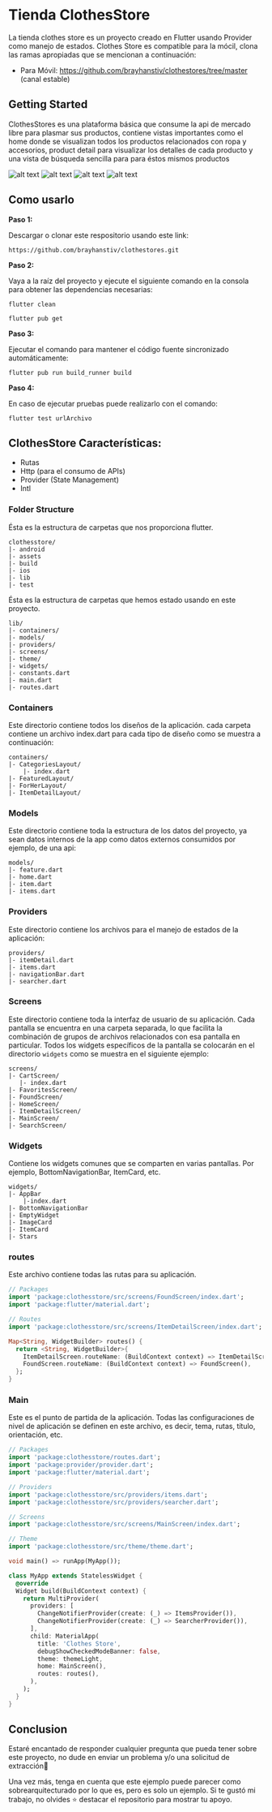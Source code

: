 # Tienda ClothesStore

La tienda clothes store es un proyecto creado en Flutter usando Provider como manejo de estados. Clothes Store es compatible para la mócil, clona las ramas apropiadas que se mencionan a continuación:

* Para Móvil: https://github.com/brayhanstiv/clothestores/tree/master (canal estable)

## Getting Started

ClothesStores es una plataforma básica que consume la api de mercado libre para plasmar sus productos, contiene vistas importantes como el home donde se visualizan todos los productos relacionados con ropa y accesorios, product detail para visualizar los detalles de cada producto y una vista de búsqueda sencilla para para éstos mismos productos

![alt text](https://github.com/brayhanstiv/clothestores/blob/master/assets/img/view_1.jpeg)
![alt text](https://github.com/brayhanstiv/clothestores/blob/master/assets/img/view_2.jpeg)
![alt text](https://github.com/brayhanstiv/clothestores/blob/master/assets/img/view_3.jpeg)
![alt text](https://github.com/brayhanstiv/clothestores/blob/master/assets/img/view_4.jpeg)

## Como usarlo

**Paso 1:**

Descargar o clonar este respositorio usando este link:

```
https://github.com/brayhanstiv/clothestores.git
```

**Paso 2:**

Vaya a la raíz del proyecto y ejecute el siguiente comando en la consola para obtener las dependencias necesarias:

```
flutter clean
```
```
flutter pub get
```

**Paso 3:**

Ejecutar el comando para mantener el código fuente sincronizado automáticamente:

```
flutter pub run build_runner build
```

**Paso 4:**

En caso de ejecutar pruebas puede realizarlo con el comando:

```
flutter test urlArchivo
```

## ClothesStore Características:

* Rutas
* Http (para el consumo de APIs)
* Provider (State Management)
* Intl

### Folder Structure
Ésta es la estructura de carpetas que nos proporciona flutter.

```
clothesstore/
|- android
|- assets
|- build
|- ios
|- lib
|- test
```

Ésta es la estructura de carpetas que hemos estado usando en este proyecto.

```
lib/
|- containers/
|- models/
|- providers/
|- screens/
|- theme/
|- widgets/
|- constants.dart
|- main.dart
|- routes.dart
```

### Containers

Este directorio contiene todos los diseños de la aplicación. cada carpeta contiene un archivo index.dart para cada tipo de diseño como se muestra a continuación:

```
containers/
|- CategoriesLayout/
    |- index.dart
|- FeaturedLayout/
|- ForHerLayout/
|- ItemDetailLayout/
```

### Models

Este directorio contiene toda la estructura de los datos del proyecto, ya sean datos internos de la app como datos externos consumidos por ejemplo, de una api:

```
models/
|- feature.dart
|- home.dart
|- item.dart
|- items.dart

```

### Providers

Este directorio contiene los archivos para el manejo de estados de la aplicación:

```
providers/
|- itemDetail.dart
|- items.dart
|- navigationBar.dart
|- searcher.dart
```

### Screens

Este directorio contiene toda la interfaz de usuario de su aplicación. Cada pantalla se encuentra en una carpeta separada, lo que facilita la combinación de grupos de archivos relacionados con esa pantalla en particular. Todos los widgets específicos de la pantalla se colocarán en el directorio `widgets` como se muestra en el siguiente ejemplo:

```
screens/
|- CartScreen/
   |- index.dart
|- FavoritesScreen/
|- FoundScreen/
|- HomeScreen/
|- ItemDetailScreen/
|- MainScreen/
|- SearchScreen/
```

### Widgets

Contiene los widgets comunes que se comparten en varias pantallas. Por ejemplo, BottomNavigationBar, ItemCard, etc.

```
widgets/
|- AppBar
    |-index.dart
|- BottomNavigationBar
|- EmptyWidget
|- ImageCard
|- ItemCard
|- Stars
```

### routes

Este archivo contiene todas las rutas para su aplicación.

```dart
// Packages
import 'package:clothesstore/src/screens/FoundScreen/index.dart';
import 'package:flutter/material.dart';

// Routes
import 'package:clothesstore/src/screens/ItemDetailScreen/index.dart';

Map<String, WidgetBuilder> routes() {
  return <String, WidgetBuilder>{
    ItemDetailScreen.routeName: (BuildContext context) => ItemDetailScreen(),
    FoundScreen.routeName: (BuildContext context) => FoundScreen(),
  };
}
```

### Main

Este es el punto de partida de la aplicación. Todas las configuraciones de nivel de aplicación se definen en este archivo, es decir, tema, rutas, título, orientación, etc.

```dart
// Packages
import 'package:clothesstore/routes.dart';
import 'package:provider/provider.dart';
import 'package:flutter/material.dart';

// Providers
import 'package:clothesstore/src/providers/items.dart';
import 'package:clothesstore/src/providers/searcher.dart';

// Screens
import 'package:clothesstore/src/screens/MainScreen/index.dart';

// Theme
import 'package:clothesstore/src/theme/theme.dart';

void main() => runApp(MyApp());

class MyApp extends StatelessWidget {
  @override
  Widget build(BuildContext context) {
    return MultiProvider(
      providers: [
        ChangeNotifierProvider(create: (_) => ItemsProvider()),
        ChangeNotifierProvider(create: (_) => SearcherProvider()),
      ],
      child: MaterialApp(
        title: 'Clothes Store',
        debugShowCheckedModeBanner: false,
        theme: themeLight,
        home: MainScreen(),
        routes: routes(),
      ),
    );
  }
}
```

## Conclusion

Estaré encantado de responder cualquier pregunta que pueda tener sobre este proyecto, no dude en enviar un problema y/o una solicitud de extracción🙂

Una vez más, tenga en cuenta que este ejemplo puede parecer como sobrearquitecturado por lo que es, pero es solo un ejemplo. Si te gustó mi trabajo, no olvides ⭐ destacar el repositorio para mostrar tu apoyo.

